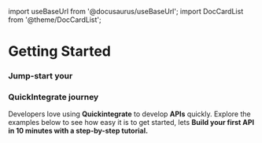 import useBaseUrl from '@docusaurus/useBaseUrl';
import DocCardList from '@theme/DocCardList';

# Getting Started

### Jump-start your
### QuickIntegrate journey

Developers love using **Quickintegrate** to develop **APIs** quickly. 
Explore the examples below to see how easy it is to get started, lets
**Build your first API in 10 minutes with a step-by-step tutorial.**

<DocCardList />